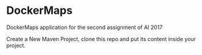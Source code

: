 # DockerMaps
DockerMaps application for the second assignment of AI 2017


Create a New Maven Project, clone this repo and put its content inside your project.
